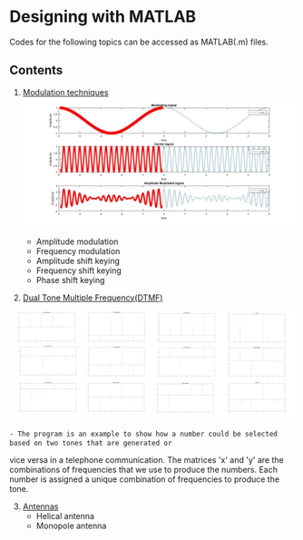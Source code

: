 # Designing with MATLAB

Codes for  the following topics can be accessed as MATLAB(.m) files.

## Contents

1. [Modulation techniques](https://github.com/Ikarthikmb/Hardware-Codes/tree/master/Matlab-files/Communications-Design-lab/Modulation-technique)
![Frequency Modulation](https://github.com/Ikarthikmb/Hardware-Codes/blob/master/Matlab-files/Communications-Design-lab/Modulation-technique/Frequency-modulation/FM_cos_msg.jpg)
    - Amplitude modulation
    - Frequency modulation
    - Amplitude shift keying
    - Frequency shift keying 
    - Phase shift keying
 
2. [Dual Tone Multiple Frequency(DTMF)](https://github.com/Ikarthikmb/Hardware-Codes/tree/master/Matlab-files/Communications-Design-lab/DTMF)

 ![DTMF](https://github.com/Ikarthikmb/Hardware-Codes/blob/master/Matlab-files/Communications-Design-lab/DTMF/DTMF%20000.png)
 
    - The program is an example to show how a number could be selected based on two tones that are generated or
   vice versa in a telephone communication. The matrices 'x' and 'y' are the combinations of frequencies that we 
   use to produce the numbers. Each number is assigned a unique combination of frequencies to produce the tone.

3. [Antennas](https://github.com/Ikarthikmb/Hardware-Codes/tree/master/Matlab-files/Communications-Design-lab/Antennas)
    - Helical antenna
    - Monopole antenna
